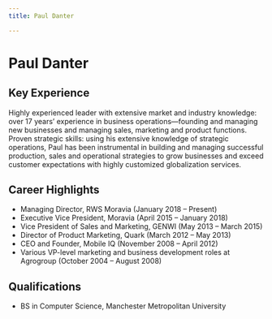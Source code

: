 ```yaml
---
title: Paul Danter

---
```

# Paul Danter

## Key Experience

Highly experienced leader with extensive market and industry knowledge: over 17 years’ experience in business operations—founding and managing new businesses and managing sales, marketing and product functions.
Proven strategic skills: using his extensive knowledge of strategic operations, Paul has been instrumental in building and managing successful production, sales and operational strategies to grow businesses and exceed customer expectations with highly customized globalization services.

## Career Highlights

* Managing Director, RWS Moravia (January 2018 – Present)
* Executive Vice President, Moravia (April 2015 – January 2018)
* Vice President of Sales and Marketing, GENWI (May 2013 – March 2015)
* Director of Product Marketing, Quark (March 2012 – May 2013)
* CEO and Founder, Mobile IQ (November 2008 – April 2012)
* Various VP-level marketing and business development roles at Agrogroup (October 2004 – August 2008)

## Qualifications

* BS in Computer Science, Manchester Metropolitan University